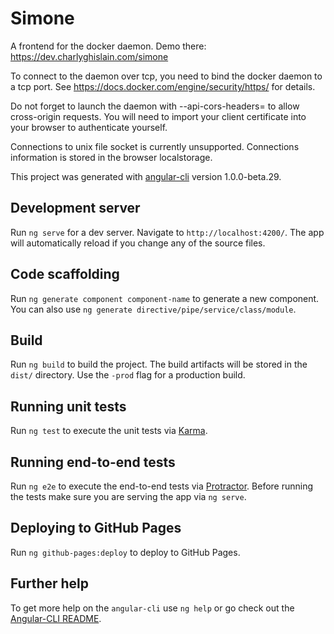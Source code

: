 # Simone

A frontend for the docker daemon. Demo there: https://dev.charlyghislain.com/simone

To connect to the daemon over tcp, you need to bind the docker daemon to a tcp port.
See https://docs.docker.com/engine/security/https/ for details.

Do not forget to launch the daemon with --api-cors-headers=<your origin> to allow cross-origin requests.
You will need to import your client certificate into your browser to authenticate yourself.

Connections to unix file socket is currently unsupported.
Connections information is stored in the browser localstorage.

This project was generated with [angular-cli](https://github.com/angular/angular-cli) version 1.0.0-beta.29.

## Development server
Run `ng serve` for a dev server. Navigate to `http://localhost:4200/`. The app will automatically reload if you change any of the source files.

## Code scaffolding

Run `ng generate component component-name` to generate a new component. You can also use `ng generate directive/pipe/service/class/module`.

## Build

Run `ng build` to build the project. The build artifacts will be stored in the `dist/` directory. Use the `-prod` flag for a production build.

## Running unit tests

Run `ng test` to execute the unit tests via [Karma](https://karma-runner.github.io).

## Running end-to-end tests

Run `ng e2e` to execute the end-to-end tests via [Protractor](http://www.protractortest.org/).
Before running the tests make sure you are serving the app via `ng serve`.

## Deploying to GitHub Pages

Run `ng github-pages:deploy` to deploy to GitHub Pages.

## Further help

To get more help on the `angular-cli` use `ng help` or go check out the [Angular-CLI README](https://github.com/angular/angular-cli/blob/master/README.md).
